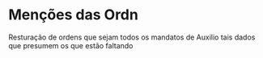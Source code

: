 # Menções das Ordn
Resturação de ordens que sejam  todos os  mandatos de 
Auxilio tais dados que presumem os que estão faltando
